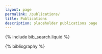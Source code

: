 ```yaml
---
layout: page
permalink: /publications/
title: Publications
description: placeholder publications page
---
```


<!-- _pages/publications.md -->

<!-- Bibsearch Feature -->

{% include bib_search.liquid %}

<div class="publications">

{% bibliography %}

</div>
